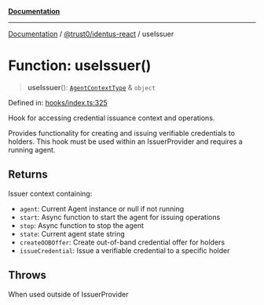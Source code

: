 [**Documentation**](../../../README.md)

***

[Documentation](../../../README.md) / [@trust0/identus-react](../README.md) / useIssuer

# Function: useIssuer()

> **useIssuer**(): [`AgentContextType`](../context/type-aliases/AgentContextType.md) & `object`

Defined in: [hooks/index.ts:325](https://github.com/trust0-project/identus/blob/94eb37ac3e348bfb235eefd303acf4a8e113137e/packages/identus-react/src/hooks/index.ts#L325)

Hook for accessing credential issuance context and operations.

Provides functionality for creating and issuing verifiable credentials to holders.
This hook must be used within an IssuerProvider and requires a running agent.

## Returns

Issuer context containing:
  - `agent`: Current Agent instance or null if not running
  - `start`: Async function to start the agent for issuing operations
  - `stop`: Async function to stop the agent
  - `state`: Current agent state string
  - `createOOBOffer`: Create out-of-band credential offer for holders
  - `issueCredential`: Issue a verifiable credential to a specific holder

## Throws

When used outside of IssuerProvider
